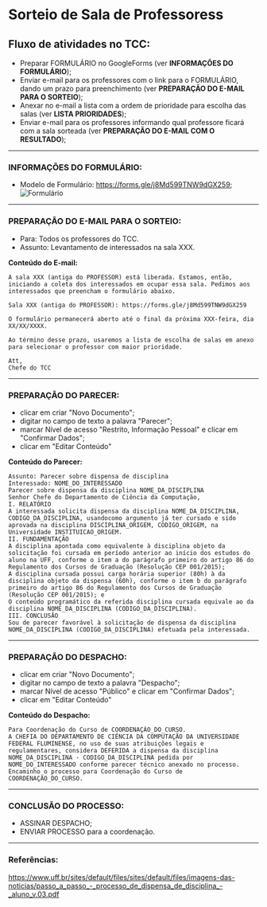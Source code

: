 # Sorteio de Sala de Professoress

## Fluxo de atividades no TCC:
- Preparar FORMULÁRIO no GoogleForms (ver __INFORMAÇÕES DO FORMULÁRIO__);
- Enviar e-mail para os professores com o link para o FORMULÁRIO, dando um prazo para preenchimento (ver __PREPARAÇÃO DO E-MAIL PARA O SORTEIO__);
- Anexar no e-mail a lista com a ordem de prioridade para escolha das salas (ver __LISTA PRIORIDADES__);
- Enviar e-mail para os professores informando qual professore ficará com a sala sorteada (ver __PREPARAÇÃO DO E-MAIL COM O RESULTADO__);

---

### INFORMAÇÕES DO FORMULÁRIO:
- Modelo de Formulário: https://forms.gle/j8Md599TNW9dGX259;
![Formulário](src/pics/fig-form-sorteio-salas.png)

---

### PREPARAÇÃO DO E-MAIL PARA O SORTEIO:
- Para: Todos os professores do TCC.
- Assunto: Levantamento de interessados na sala XXX.

**Conteúdo do E-mail:**
~~~
A sala XXX (antiga do PROFESSOR) está liberada. Estamos, então, iniciando a coleta dos interessados em ocupar essa sala. Pedimos aos interessados que preencham o formulário abaixo.

Sala XXX (antiga do PROFESSOR): https://forms.gle/j8Md599TNW9dGX259

O formulário permanecerá aberto até o final da próxima XXX-feira, dia XX/XX/XXXX.

Ao término desse prazo, usaremos a lista de escolha de salas em anexo para selecionar o professor com maior prioridade.

Att,
Chefe do TCC
~~~

---

### PREPARAÇÃO DO PARECER:
- clicar em criar "Novo Documento";
- digitar no campo de texto a palavra "Parecer";
- marcar Nível de acesso "Restrito, Informação Pessoal" e clicar em "Confirmar Dados";
- clicar em "Editar Conteúdo"

**Conteúdo do Parecer:**
~~~
Assunto: Parecer sobre dispensa de disciplina
Interessado: NOME_DO_INTERESSADO
Parecer sobre dispensa da disciplina NOME_DA_DISCIPLINA
Senhor Chefe do Departamento de Ciência da Computação,
I. RELATÓRIO
A interessada solicita dispensa da disciplina NOME_DA_DISCIPLINA, CODIGO_DA_DISCIPLINA, usandocomo argumento já ter cursado e sido aprovada na disciplina DISCIPLINA_ORIGEM, CODIGO_ORIGEM, na Universidade INSTITUICAO_ORIGEM.
II. FUNDAMENTAÇÃO
A disciplina apontada como equivalente à disciplina objeto da solicitação foi cursada em período anterior ao início dos estudos do aluno na UFF, conforme o item a do parágrafo primeiro do artigo 86 do Regulamento dos Cursos de Graduação (Resolução CEP 001/2015);
A disciplina cursada possui carga horária superior (80h) à da disciplina objeto da dispensa (60h), conforme o item b do parágrafo primeiro do artigo 86 do Regulamento dos Cursos de Graduação (Resolução CEP 001/2015); e
O conteúdo programático da referida disciplina cursada equivale ao da disciplina NOME_DA_DISCIPLINA (CODIGO_DA_DISCIPLINA).
III. CONCLUSÃO
Sou de parecer favorável à solicitação de dispensa da disciplina NOME_DA_DISCIPLINA (CODIGO_DA_DISCIPLINA) efetuada pela interessada.
~~~

---

### PREPARAÇÃO DO DESPACHO:
- clicar em criar "Novo Documento";
- digitar no campo de texto a palavra "Despacho";
- marcar Nível de acesso "Público" e clicar em "Confirmar Dados";
- clicar em "Editar Conteúdo"

**Conteúdo do Despacho:**
~~~
Para Coordenação do Curso de COORDENAÇÃO_DO_CURSO.
A CHEFIA DO DEPARTAMENTO DE CIÊNCIA DA COMPUTAÇÃO DA UNIVERSIDADE FEDERAL FLUMINENSE, no uso de suas atribuições legais e regulamentares, considera DEFERIDA a dispensa da disciplina NOME_DA_DISCIPLINA - CODIGO_DA_DISCIPLINA pedida por NOME_DO_INTERESSADO conforme parecer técnico anexado no processo. Encaminho o processo para Coordenação do Curso de COORDENAÇÃO_DO_CURSO.
~~~

---

### CONCLUSÃO DO PROCESSO:
- ASSINAR DESPACHO;
- ENVIAR PROCESSO para a coordenação.
 

---

### Referências:
<https://www.uff.br/sites/default/files/sites/default/files/imagens-das-noticias/passo_a_passo_-_processo_de_dispensa_de_disciplina_-_aluno_v.03.pdf>
